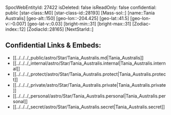 ﻿---
location: [41.5,204.425,150]
type: Star
tags:
- astro/Star

---
SpocWebEntityId: 27422
isDeleted: false
isReadOnly: false
confidential: public
[star-class::M0]
[star-class-id::28193]
[Mass-sol::]
[name::Tania Australis]
[geo-alt::150]
[geo-lon::-204.425]
[geo-lat::41.5]
[geo-lon-v::-0.007]
[geo-lat-v::0.03]
[bright-min::31]
[bright-max::31]
[Zodiac-index::12]
[ZodiacId::28165]
[NextStarId::]



## Confidential Links & Embeds: 
- [[../../../_public/astro/Star/Tania_Australis.md|Tania_Australis]] 
- [[../../../_internal/astro/Star/Tania_Australis.internal|Tania_Australis.internal]] 
- [[../../../_protect/astro/Star/Tania_Australis.protect|Tania_Australis.protect]] 
- [[../../../_private/astro/Star/Tania_Australis.private|Tania_Australis.private]] 
- [[../../../_personal/astro/Star/Tania_Australis.personal|Tania_Australis.personal]] 
- [[../../../_secret/astro/Star/Tania_Australis.secret|Tania_Australis.secret]] 
